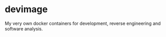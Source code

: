 # devimage

My very own docker containers for development, reverse engineering and software analysis.
